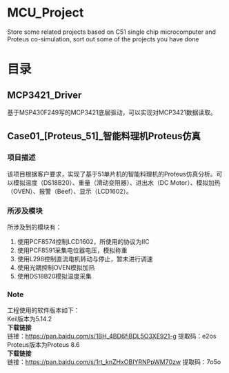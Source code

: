 # **MCU_Project**
  Store some related projects based on C51 single chip microcomputer and Proteus co-simulation, sort out some of the projects you have done
# **目录**
## **MCP3421_Driver**
  基于MSP430F249写的MCP3421底层驱动，可以实现对MCP3421数据读取。
## **Case01_[Proteus_51]_智能料理机Proteus仿真**
### 项目描述
  该项目根据客户要求，实现了基于51单片机的智能料理机的Proteus仿真分析。可以模拟温度（DS18B20）、重量（滑动变阻器）、进出水（DC Motor）、模拟加热（OVEN）、报警（Beef）、显示（LCD1602）。
### 所涉及模块  
  所涉及到的模块有：  
1. 使用PCF8574控制LCD1602，所使用的协议为IIC  
2. 使用PCF8591采集电位器电压，模拟称重  
3. 使用L298控制直流电机转动与停止，暂未进行调速  
4. 使用光耦控制OVEN模拟加热  
5. 使用DS18B20模拟温度采集
### Note
  工程使用的软件版本如下：  
  Keil版本为5.14.2  
  **下载链接**  
  链接：https://pan.baidu.com/s/1BH_4BD6fiBDL5O3XE921-g 
  提取码：e2os
  Proteus版本为Proteus 8.6  
  **下载链接**  
  链接：https://pan.baidu.com/s/1rt_knZHxOBIYRNPpWM70zw 
  提取码：7o5o 
  




